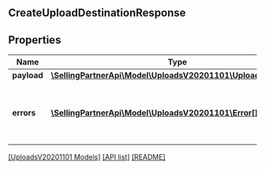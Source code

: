 ## CreateUploadDestinationResponse

## Properties

Name | Type | Description | Notes
------------ | ------------- | ------------- | -------------
**payload** | [**\SellingPartnerApi\Model\UploadsV20201101\UploadDestination**](UploadDestination.md) |  | [optional]
**errors** | [**\SellingPartnerApi\Model\UploadsV20201101\Error[]**](Error.md) | A list of error responses returned when a request is unsuccessful. | [optional]

[[UploadsV20201101 Models]](../) [[API list]](../../Api) [[README]](../../../README.md)
